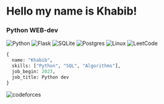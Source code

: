 # Hello my name is Khabib!
### Python WEB-dev
![Python](https://img.shields.io/badge/python-3670A0?style=for-the-badge&logo=python&logoColor=ffdd54)
![Flask](https://img.shields.io/badge/flask-%23000.svg?style=for-the-badge&logo=flask&logoColor=white)
![SQLite](https://img.shields.io/badge/sqlite-%2307405e.svg?style=for-the-badge&logo=sqlite&logoColor=white)
![Postgres](https://img.shields.io/badge/postgres-%23316192.svg?style=for-the-badge&logo=postgresql&logoColor=white)
![Linux](https://img.shields.io/badge/Linux-FCC624?style=for-the-badge&logo=linux&logoColor=black)
![LeetCode](https://img.shields.io/badge/-LeetCode-FFA116?style=for-the-badge&logo=LeetCode&logoColor=black)

```python
{
  name: "Khabib",
  skills: ["Python", "SQL", "Algorithms"],
  job_begin: 2023,
  job_title: Python dev
}
```
![codeforces](https://upload.wikimedia.org/wikipedia/commons/thumb/b/b1/Codeforces_logo.svg/2560px-Codeforces_logo.svg.png)
